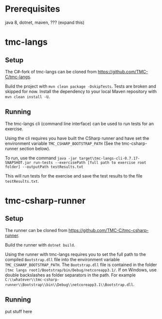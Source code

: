 # Prerequisites

java 8, dotnet, maven, ??? (expand this)

# tmc-langs

## Setup

The C#-fork of tmc-langs can be cloned from https://github.com/TMC-C/tmc-langs.

Build the project with ```mvn clean package -DskipTests```. Tests are broken and skipped for now. Install the dependency to your local Maven repository with ```mvn clean install -U```.

## Running

The tmc-langs cli (command line interface) can be used to run tests for an exercise. 

Using the cli requires you have built the CSharp runner and have set the environment variable ```TMC_CSHARP_BOOTSTRAP_PATH``` (See the tmc-csharp-runner section below).

To run, use the command ```java -jar target\tmc-langs-cli-0.7.17-SNAPSHOT.jar run-tests --exercisePath [full path to exercise root folder] --outputPath testResults.txt```

This will run tests for the exercise and save the test results to the file ```testResults.txt```.

# tmc-csharp-runner 

## Setup

The runner can be cloned from https://github.com/TMC-C/tmc-csharp-runner.

Build the runner with ```dotnet build```.

Using the runner with tmc-langs requires you to set the full path to the compiled ```Bootstrap.dll``` file into the environment variable ```TMC_CSHARP_BOOTSTRAP_PATH```. The ```Bootstrap.dll``` file is contained in the folder ```[tmc langs root]/Bootstrap/bin/Debug/netcoreapp3.1/```. If on Windows, use double backslashes as folder separators in the path. For example ```C:\\whatever\\tmc-csharp-runner\\Bootstrap\\bin\\Debug\\netcoreapp3.1\\Bootstrap.dll```.

## Running

put stuff here
